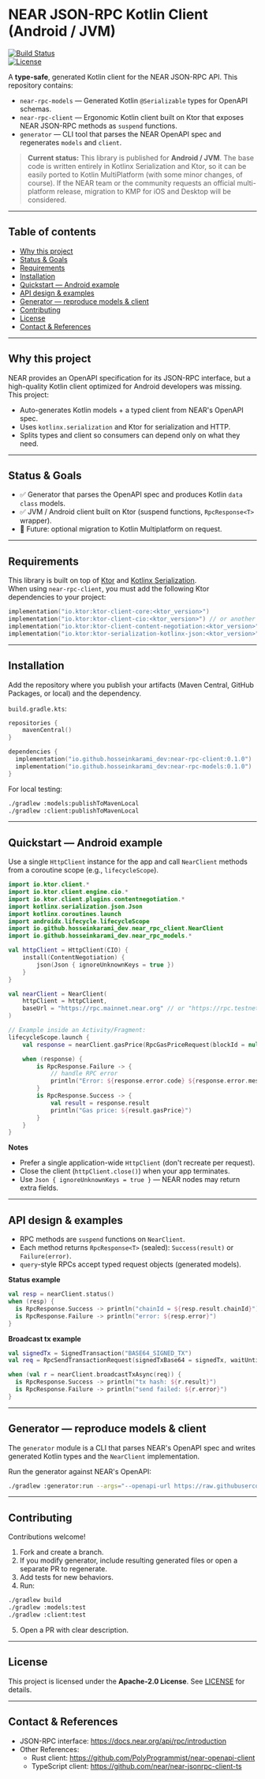 # NEAR JSON-RPC Kotlin Client (Android / JVM)

[![Build Status](https://img.shields.io/badge/build-passing-brightgreen.svg)](#)  
[![License](https://img.shields.io/badge/license-Apache%202.0-blue.svg)](#)

A **type-safe**, generated Kotlin client for the NEAR JSON-RPC API. This repository contains:

- `near-rpc-models` — Generated Kotlin `@Serializable` types for OpenAPI schemas.  
- `near-rpc-client` — Ergonomic Kotlin client built on Ktor that exposes NEAR JSON-RPC methods as `suspend` functions.  
- `generator` — CLI tool that parses the NEAR OpenAPI spec and regenerates `models` and `client`.

> **Current status:** This library is published for **Android / JVM**. The base code is written entirely in Kotlinx Serialization and Ktor, so it can be easily ported to Kotlin MultiPlatform (with some minor changes, of course). If the NEAR team or the community requests an official multi-platform release, migration to KMP for iOS and Desktop will be considered.

---

## Table of contents

- [Why this project](#why-this-project)  
- [Status & Goals](#status--goals)  
- [Requirements](#requirements)  
- [Installation](#installation)  
- [Quickstart — Android example](#quickstart--android-example)  
- [API design & examples](#api-design--examples)  
- [Generator — reproduce models & client](#generator--reproduce-models--client)
- [Contributing](#contributing)  
- [License](#license)  
- [Contact & References](#contact--references)

---

## Why this project

NEAR provides an OpenAPI specification for its JSON-RPC interface, but a high-quality Kotlin client optimized for Android developers was missing. This project:

- Auto-generates Kotlin models + a typed client from NEAR's OpenAPI spec.
- Uses `kotlinx.serialization` and Ktor for serialization and HTTP.  
- Splits types and client so consumers can depend only on what they need.

---

## Status & Goals

- ✅ Generator that parses the OpenAPI spec and produces Kotlin `data class` models.  
- ✅ JVM / Android client built on Ktor (suspend functions, `RpcResponse<T>` wrapper).
- 🚧 Future: optional migration to Kotlin Multiplatform on request.

---

## Requirements

This library is built on top of [Ktor](https://ktor.io/) and [Kotlinx Serialization](https://github.com/Kotlin/kotlinx.serialization).  
When using `near-rpc-client`, you must add the following Ktor dependencies to your project:

```kotlin
implementation("io.ktor:ktor-client-core:<ktor_version>")
implementation("io.ktor:ktor-client-cio:<ktor_version>") // or another engine (OkHttp, Darwin, etc.)
implementation("io.ktor:ktor-client-content-negotiation:<ktor_version>")
implementation("io.ktor:ktor-serialization-kotlinx-json:<ktor_version>")
```

---

## Installation

Add the repository where you publish your artifacts (Maven Central, GitHub Packages, or local) and the dependency.

`build.gradle.kts`:

```kotlin
repositories {
    mavenCentral()
}

dependencies {
  implementation("io.github.hosseinkarami_dev:near-rpc-client:0.1.0")
  implementation("io.github.hosseinkarami_dev:near-rpc-models:0.1.0")
}
```

For local testing:
```bash
./gradlew :models:publishToMavenLocal
./gradlew :client:publishToMavenLocal
```

---

## Quickstart — Android example

Use a single `HttpClient` instance for the app and call `NearClient` methods from a coroutine scope (e.g., `lifecycleScope`).

```kotlin
import io.ktor.client.*
import io.ktor.client.engine.cio.*
import io.ktor.client.plugins.contentnegotiation.*
import kotlinx.serialization.json.Json
import kotlinx.coroutines.launch
import androidx.lifecycle.lifecycleScope
import io.github.hosseinkarami_dev.near_rpc_client.NearClient
import io.github.hosseinkarami_dev.near_rpc_models.*

val httpClient = HttpClient(CIO) {
    install(ContentNegotiation) {
        json(Json { ignoreUnknownKeys = true })
    }
}

val nearClient = NearClient(
    httpClient = httpClient,
    baseUrl = "https://rpc.mainnet.near.org" // or "https://rpc.testnet.near.org"
)

// Example inside an Activity/Fragment:
lifecycleScope.launch {
    val response = nearClient.gasPrice(RpcGasPriceRequest(blockId = null))

    when (response) {
        is RpcResponse.Failure -> {
            // handle RPC error
            println("Error: ${response.error.code} ${response.error.message}")
        }
        is RpcResponse.Success -> {
            val result = response.result
            println("Gas price: ${result.gasPrice}")
        }
    }
}
```

**Notes**
- Prefer a single application-wide `HttpClient` (don't recreate per request).  
- Close the client (`httpClient.close()`) when your app terminates.  
- Use `Json { ignoreUnknownKeys = true }` — NEAR nodes may return extra fields.

---

## API design & examples

- RPC methods are `suspend` functions on `NearClient`.  
- Each method returns `RpcResponse<T>` (sealed): `Success(result)` or `Failure(error)`.  
- `query`-style RPCs accept typed request objects (generated models).

**Status example**
```kotlin
val resp = nearClient.status()
when (resp) {
  is RpcResponse.Success -> println("chainId = ${resp.result.chainId}")
  is RpcResponse.Failure -> println("error: ${resp.error}")
}
```

**Broadcast tx example**
```kotlin
val signedTx = SignedTransaction("BASE64_SIGNED_TX")
val req = RpcSendTransactionRequest(signedTxBase64 = signedTx, waitUntil = null)

when (val r = nearClient.broadcastTxAsync(req)) {
  is RpcResponse.Success -> println("tx hash: ${r.result}")
  is RpcResponse.Failure -> println("send failed: ${r.error}")
}
```

---

## Generator — reproduce models & client

The `generator` module is a CLI that parses NEAR's OpenAPI spec and writes generated Kotlin types and the `NearClient` implementation.

Run the generator against NEAR's OpenAPI:
```bash
./gradlew :generator:run --args="--openapi-url https://raw.githubusercontent.com/near/nearcore/master/chain/jsonrpc/openapi/openapi.json --models-out build/generated --client-out build/generated
```

---

## Contributing

Contributions welcome!

1. Fork and create a branch.  
2. If you modify generator, include resulting generated files or open a separate PR to regenerate.  
3. Add tests for new behaviors.  
4. Run:
```bash
./gradlew build
./gradlew :models:test
./gradlew :client:test
```
5. Open a PR with clear description.

---

## License

This project is licensed under the **Apache-2.0 License**. See [LICENSE](./LICENSE) for details.

---

## Contact & References

- JSON-RPC interface: https://docs.near.org/api/rpc/introduction  
- Other References:
  - Rust client: https://github.com/PolyProgrammist/near-openapi-client  
  - TypeScript client: https://github.com/near/near-jsonrpc-client-ts

